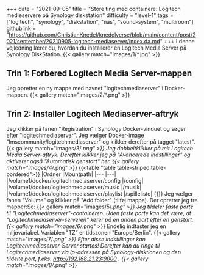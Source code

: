 +++
date = "2021-09-05"
title = "Store ting med containere: Logitech medieservere på Synology diskstation"
difficulty = "level-1"
tags = ["logitech", "synology", "diskstation", "nas", "sound-system", "multiroom"]
githublink = "https://github.com/ChristianKnedel/knedelverse/blob/main/content/post/2021/september/20210905-logitech-mediaserver/index.da.md"
+++
I denne vejledning lærer du, hvordan du installerer en Logitech Media Server på Synology DiskStation.
{{< gallery match="images/1/*.jpg" >}}

## Trin 1: Forbered Logitech Media Server-mappen
Jeg opretter en ny mappe med navnet "logitechmediaserver" i Docker-mappen.
{{< gallery match="images/2/*.png" >}}

## Trin 2: Installer Logitech Mediaserver-aftryk
Jeg klikker på fanen "Registration" i Synology Docker-vinduet og søger efter "logitechmediaserver". Jeg vælger Docker-image "lmscommunity/logitechmediaserver" og klikker derefter på tagget "latest".
{{< gallery match="images/3/*.png" >}}
Jeg dobbeltklikker på mit Logitech Media Server-aftryk. Derefter klikker jeg på "Avancerede indstillinger" og aktiverer også "Automatisk genstart" her.
{{< gallery match="images/4/*.png" >}}
{{<table "table table-striped table-bordered">}}
|Ordner |Mountpath|
|--- |---|
|/volume1/docker/logitechmediaserver/config |/config|
|/volume1/docker/logitechmediaserver/music |/musik|
|/volume1/docker/logitechmediaserver/playlist |/spilleliste|
{{</table>}}
Jeg vælger fanen "Volume" og klikker på "Add folder" (tilføj mappe). Der opretter jeg tre mapper:Se:
{{< gallery match="images/5/*.png" >}}
Jeg tildeler faste porte til "Logitechmediaserver"-containeren. Uden faste porte kan det være, at "Logitechmediaserver-serveren" kører på en anden port efter en genstart.
{{< gallery match="images/6/*.png" >}}
Endelig indtaster jeg en miljøvariabel. Variablen "TZ" er tidszonen "Europe/Berlin".
{{< gallery match="images/7/*.png" >}}
Efter disse indstillinger kan Logitechmediaserver-Server startes! Derefter kan du ringe til Logitechmediaserver via Ip-adressen på Synology-disktionen og den tildelte port, f.eks. http://192.168.21.23:9000 .
{{< gallery match="images/8/*.png" >}}
